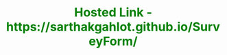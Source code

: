 <h1 style="color:Green;text-align:center;>Survey Form </h1>
<br>
<h5 style="color:blue;text-align:center;">Hosted Link -  https://sarthakgahlot.github.io/SurveyForm/</h5>
